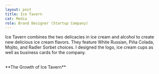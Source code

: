 ```yaml
---
layout: post
title: Ice Tavern
cat: Media
role: Brand Designer (Startup Company)
---
```


Ice Tavern combines the two delicacies in ice cream and alcohol to create new delicious ice cream flavors. They feature White Russian, Piña Colada, Mojito, and Radler Sorbet choices. I designed the logo, ice cream cups as well as business cards for the company.

<br>
**The Growth of Ice Tavern**
